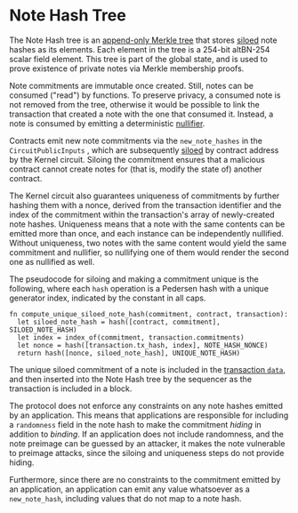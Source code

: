 # Note Hash Tree

The Note Hash tree is an [append-only Merkle tree](./tree-implementations.md#append-only-merkle-trees) that stores [siloed](./tree-implementations.md#siloing-leaves) note hashes as its elements. Each element in the tree is a 254-bit altBN-254 scalar field element. This tree is part of the global state, and is used to prove existence of private notes via Merkle membership proofs.

Note commitments <!-- A "note commitment" is not defined. Suggest using "note hash" throughout, with a short comment on why we call them note hashes and not commitments (because not all entries in the tree are "hiding", so are not technically "commitments"). --> are immutable once created. Still, notes can be consumed ("read") by functions. To preserve privacy, a consumed note is not removed from the tree, otherwise it would be possible to link the transaction that created a note with the one that consumed it. Instead, a note is consumed by emitting a deterministic [nullifier](./nullifier-tree.md).

Contracts emit new note commitments via the `new_note_hashes` in the `CircuitPublicInputs` <!-- n/d. Please link to where this is defined -->, which are subsequently [siloed](./tree-implementations.md#siloing-leaves) by contract address by the Kernel circuit. Siloing the commitment ensures that a malicious contract cannot create notes for (that is, modify the state of) another contract.

The Kernel circuit also guarantees uniqueness of commitments by further hashing them with a nonce, derived from the transaction identifier <!-- n/d --> and the index of the commitment within the transaction's array of newly-created note hashes. Uniqueness means that a note with the same contents can be emitted more than once, and each instance can be independently nullified. Without uniqueness, two notes with the same content would yield the same commitment and nullifier, so nullifying one of them would render the second one as nullified as well.

The pseudocode for siloing and making a commitment unique is the following, where each `hash` operation is a Pedersen hash with a unique generator index, indicated by the constant in all caps.

```
fn compute_unique_siloed_note_hash(commitment, contract, transaction):
  let siloed_note_hash = hash([contract, commitment], SILOED_NOTE_HASH)
  let index = index_of(commitment, transaction.commitments)
  let nonce = hash([transaction.tx_hash, index], NOTE_HASH_NONCE)
  return hash([nonce, siloed_note_hash], UNIQUE_NOTE_HASH)
```

The unique siloed commitment of a note is included in the [transaction `data`](../transactions/tx-object.md), and then inserted into the Note Hash tree by the sequencer as the transaction is included in a block.

The protocol does not enforce any constraints on any note hashes emitted by an application. This means that applications are responsible for including a `randomness` field in the note hash to make the commitment _hiding_ in addition to _binding_. If an application does not include randomness, and the note preimage can be guessed by an attacker, it makes the note vulnerable to preimage attacks, since the siloing and uniqueness steps do not provide hiding.

Furthermore, since there are no constraints to the commitment emitted by an application, an application can emit any value whatsoever as a `new_note_hash`, including values that do not map to a note hash.
